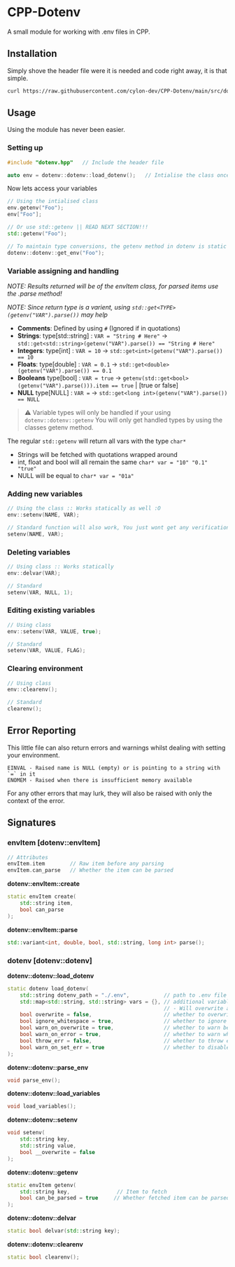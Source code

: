 # CPP-Dotenv
A small module for working with .env files in CPP.

## Installation
Simply shove the header file were it is needed and code right away, it is that simple.

```sh
curl https://raw.githubusercontent.com/cylon-dev/CPP-Dotenv/main/src/dotenv.hpp -o dotenv.hpp
```

## Usage
Using the module has never been easier.

### Setting up
```cpp
#include "dotenv.hpp"   // Include the header file

auto env = dotenv::dotenv::load_dotenv();   // Intialise the class once and your ready to go
```

Now lets access your variables
```cpp
// Using the intialised class
env.getenv("Foo");
env["Foo"];

// Or use std::getenv || READ NEXT SECTION!!!
std::getenv("Foo");

// To maintain type conversions, the getenv method in dotenv is static :D
dotenv::dotenv::get_env("Foo");
```

### Variable assigning and handling
*NOTE: Results returned will be of the envItem class, for parsed items use the .parse method!*

*NOTE: Since return type is a varient, using `std::get<TYPE>(getenv("VAR").parse())` may help*

* **Comments**: Defined by using `#` (Ignored if in quotations)
* **Strings**: type[std::string] : `VAR = "String # Here"` -> `std::get<std::string>(getenv("VAR").parse()) == "String # Here"`
* **Integers**: type[int] : `VAR = 10` -> `std::get<int>(getenv("VAR").parse()) == 10`
* **Floats**: type[double] : `VAR = 0.1` -> `std::get<double>(getenv("VAR").parse()) == 0.1`
* **Booleans** type[bool] : `VAR = true` -> `getenv(std::get<bool>(getenv("VAR").parse())).item == true` | [true or false]
* **NULL** type[NULL] : `VAR =` -> `std::get<long int>(getenv("VAR").parse()) == NULL`

> ⚠️ Variable types will only be handled if your using `dotenv::dotenv::getenv`
You will only get handled types by using the classes getenv method.

The regular `std::getenv` will return all vars with the type `char*`

* Strings will be fetched with quotations wrapped around
* int, float and bool will all remain the same `char* var = "10" "0.1" "true"`
* NULL will be equal to `char* var = "01a"`

### Adding new variables
```cpp
// Using the class :: Works statically as well :O
env::setenv(NAME, VAR);

// Standard function will also work, You just wont get any verification before its added
setenv(NAME, VAR);
```

### Deleting variables
```cpp
// Using class :: Works statically
env::delvar(VAR);

// Standard
setenv(VAR, NULL, 1);
```

### Editing existing variables
```cpp
// Using class
env::setenv(VAR, VALUE, true);

// Standard
setenv(VAR, VALUE, FLAG);
```

### Clearing environment
```cpp
// Using class
env::clearenv();

// Standard
clearenv();
```

## Error Reporting
This little file can also return errors and warnings whilst dealing with setting your environment.
```
EINVAL - Raised name is NULL (empty) or is pointing to a string with `=` in it
ENOMEM - Raised when there is insufficient memory available
```

For any other errors that may lurk, they will also be raised with only the context of the error.

## Signatures

### envItem [dotenv::envItem]
```cpp
// Attributes
envItem.item        // Raw item before any parsing
envItem.can_parse   // Whether the item can be parsed
```

**dotenv::envItem::create**
```cpp
static envItem create(
    std::string item, 
    bool can_parse
);
```

**dotenv::envItem::parse**
```cpp
std::variant<int, double, bool, std::string, long int> parse();
```

### dotenv [dotenv::dotenv]

**dotenv::dotenv::load_dotenv**
```cpp
static dotenv load_dotenv(
    std::string dotenv_path = "./.env",           // path to .env file
    std::map<std::string, std::string> vars = {}, // additional variables that are not found in .env
                                                  // - Will overwrite any variables from the .env file
    bool overwrite = false,                       // whether to overwrite exisiting enviroment variables
    bool ignore_whitespace = true,                // whether to ignore lines that just contain whitespace
    bool warn_on_overwrite = true,                // whether to warn before overwriting variable
    bool warn_on_error = true,                    // whether to warn when an error occurs through parsing
    bool throw_err = false,                       // whether to throw errors which can be critical - .env file can't opened
    bool warn_on_set_err = true                   // whether to disable error tracking
);
```

**dotenv::dotenv::parse_env**
```cpp
void parse_env();
```

**dotenv::dotenv::load_variables**
```cpp
void load_variables();
```

**dotenv::dotenv::setenv**
```cpp
void setenv(
    std::string key, 
    std::string value, 
    bool __overwrite = false
);
```

**dotenv::dotenv::getenv**
```cpp
static envItem getenv(
    std::string key,               // Item to fetch
    bool can_be_parsed = true     // Whether fetched item can be parsed
);
```

**dotenv::dotenv::delvar**
```cpp
static bool delvar(std::string key);
```

**dotenv::dotenv::clearenv**
```cpp
static bool clearenv();
```
